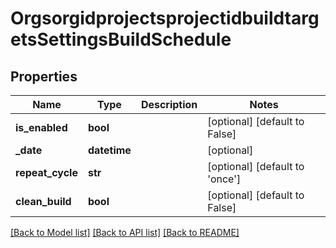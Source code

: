 # OrgsorgidprojectsprojectidbuildtargetsSettingsBuildSchedule

## Properties
Name | Type | Description | Notes
------------ | ------------- | ------------- | -------------
**is_enabled** | **bool** |  | [optional] [default to False]
**_date** | **datetime** |  | [optional] 
**repeat_cycle** | **str** |  | [optional] [default to 'once']
**clean_build** | **bool** |  | [optional] [default to False]

[[Back to Model list]](../README.md#documentation-for-models) [[Back to API list]](../README.md#documentation-for-api-endpoints) [[Back to README]](../README.md)

